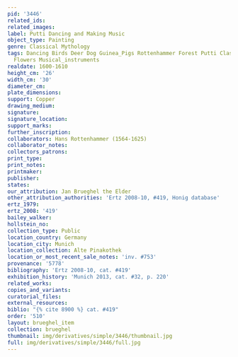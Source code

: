 ```yaml
---
pid: '3446'
related_ids: 
related_images: 
label: Putti Dancing and Making Music
object_type: Painting
genre: Classical Mythology
tags: Dancing Birds Deer Dog Guinea_Pigs Rottenhammer Forest Putti Classical Landscape
  Flowers Musical_instruments
realdate: 1600-1610
height_cm: '26'
width_cm: '30'
diameter_cm: 
plate_dimensions: 
support: Copper
drawing_medium: 
signature: 
signature_location: 
support_marks: 
further_inscription: 
collaborators: Hans Rottenhammer (1564-1625)
collaborator_notes: 
collectors_patrons: 
print_type: 
print_notes: 
printmaker: 
publisher: 
states: 
our_attribution: Jan Brueghel the Elder
other_attribution_authorities: 'Ertz 2008-10, #419, Honig database'
ertz_1979: 
ertz_2008: '419'
bailey_walker: 
hollstein_no: 
collection_type: Public
location_country: Germany
location_city: Munich
location_collection: Alte Pinakothek
location_or_most_recent_sale_notes: 'inv. #753'
provenance: '5778'
bibliography: 'Ertz 2008-10, cat. #419'
exhibition_history: 'Munich 2013, cat. #32, p. 220'
related_works: 
copies_and_variants: 
curatorial_files: 
external_resources: 
biblio: "{% cite 8900 %} cat. #419"
order: '510'
layout: brueghel_item
collection: brueghel
thumbnail: img/derivatives/simple/3446/thumbnail.jpg
full: img/derivatives/simple/3446/full.jpg
---
```

